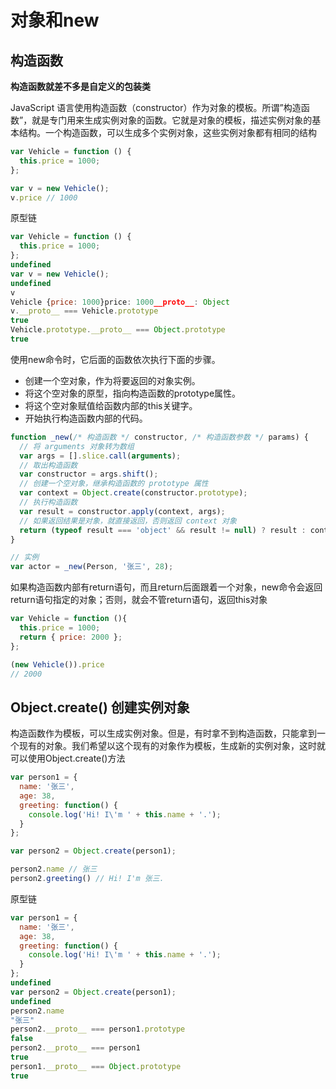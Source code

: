 # 对象和new

## 构造函数
**构造函数就差不多是自定义的包装类**

JavaScript 语言使用构造函数（constructor）作为对象的模板。所谓”构造函数”，就是专门用来生成实例对象的函数。它就是对象的模板，描述实例对象的基本结构。一个构造函数，可以生成多个实例对象，这些实例对象都有相同的结构

```javascript
var Vehicle = function () {
  this.price = 1000;
};

var v = new Vehicle();
v.price // 1000
```

原型链

```javascript
var Vehicle = function () {
  this.price = 1000;
};
undefined
var v = new Vehicle();
undefined
v
Vehicle {price: 1000}price: 1000__proto__: Object
v.__proto__ === Vehicle.prototype
true
Vehicle.prototype.__proto__ === Object.prototype
true
```

使用new命令时，它后面的函数依次执行下面的步骤。

- 创建一个空对象，作为将要返回的对象实例。
- 将这个空对象的原型，指向构造函数的prototype属性。
- 将这个空对象赋值给函数内部的this关键字。
- 开始执行构造函数内部的代码。

```javascript
function _new(/* 构造函数 */ constructor, /* 构造函数参数 */ params) {
  // 将 arguments 对象转为数组
  var args = [].slice.call(arguments);
  // 取出构造函数
  var constructor = args.shift();
  // 创建一个空对象，继承构造函数的 prototype 属性
  var context = Object.create(constructor.prototype);
  // 执行构造函数
  var result = constructor.apply(context, args);
  // 如果返回结果是对象，就直接返回，否则返回 context 对象
  return (typeof result === 'object' && result != null) ? result : context;
}

// 实例
var actor = _new(Person, '张三', 28);
```

如果构造函数内部有return语句，而且return后面跟着一个对象，new命令会返回return语句指定的对象；否则，就会不管return语句，返回this对象
```javascript
var Vehicle = function (){
  this.price = 1000;
  return { price: 2000 };
};

(new Vehicle()).price
// 2000
```

## Object.create() 创建实例对象
构造函数作为模板，可以生成实例对象。但是，有时拿不到构造函数，只能拿到一个现有的对象。我们希望以这个现有的对象作为模板，生成新的实例对象，这时就可以使用Object.create()方法

```javascript
var person1 = {
  name: '张三',
  age: 38,
  greeting: function() {
    console.log('Hi! I\'m ' + this.name + '.');
  }
};

var person2 = Object.create(person1);

person2.name // 张三
person2.greeting() // Hi! I'm 张三.
```

原型链

```javascript
var person1 = {
  name: '张三',
  age: 38,
  greeting: function() {
    console.log('Hi! I\'m ' + this.name + '.');
  }
};
undefined
var person2 = Object.create(person1);
undefined
person2.name
"张三"
person2.__proto__ === person1.prototype
false
person2.__proto__ === person1
true
person1.__proto__ === Object.prototype
true
```

